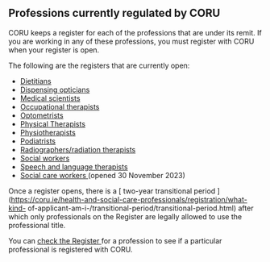 ##  Professions currently regulated by CORU

CORU keeps a register for each of the professions that are under its remit. If
you are working in any of these professions, you must register with CORU when
your register is open.

The following are the registers that are currently open:

  * [ Dietitians ](https://coru.ie/about-us/registration-boards/dietitians-registration-board/about-the-dietitians-registration-board/about-the-dietitians-registration-board.html)
  * [ Dispensing opticians ](https://coru.ie/about-us/registration-boards/optical-registration-board/about-the-optical-registration-board/optical-registration-board.html)
  * [ Medical scientists ](https://coru.ie/about-us/registration-boards/medical-scientists-registration-board/about-the-medical-scientists-registration-board/about-the-medical-scientists-registration-board.html)
  * [ Occupational therapists ](https://coru.ie/about-us/registration-boards/occupational-therapists-registration-board/about-the-occupational-therapists-registration-board/occupational-therapists-registration-board.html)
  * [ Optometrists ](https://coru.ie/about-us/registration-boards/optical-registration-board/about-the-optical-registration-board/optical-registration-board.html)
  * [ Physical Therapists ](https://coru.ie/about-us/registration-boards/physiotherapists-registration-board/about-the-physiotherapists-registration-board/physiotherapists-registration-board.html)
  * [ Physiotherapists ](https://coru.ie/about-us/registration-boards/physiotherapists-registration-board/about-the-physiotherapists-registration-board/physiotherapists-registration-board.html)
  * [ Podiatrists ](https://coru.ie/about-us/registration-boards/podiatrists-registration-board/about-the-podiatrists-registration-board/)
  * [ Radiographers/radiation therapists ](https://coru.ie/about-us/registration-boards/radiographers-registration-board/about-the-radiographers-registration-board/about-the-radiographers-registration-board.html)
  * [ Social workers ](https://coru.ie/about-us/registration-boards/social-workers-registration-board/about-the-social-workers-registration-board/about-the-social-workers-registration-board.html)
  * [ Speech and language therapists ](https://coru.ie/about-us/registration-boards/speech-and-language-therapists-registration-board/about-the-speech-and-language-therapists-board/about-the-speech-and-language-therapists-registration-board.html)
  * [ Social care workers ](https://www.coru.ie/social-care-workers/an%20introduction%20to%20social%20care%20work/registering-with-coru-as-a-social-care-worker/) (opened 30 November 2023) 

Once a register opens, there is a [ two-year transitional period
](https://coru.ie/health-and-social-care-professionals/registration/what-kind-
of-applicant-am-i-/transitional-period/transitional-period.html) after which
only professionals on the Register are legally allowed to use the professional
title.

You can [ check the Register ](https://www.coru.ie/check-the-register/) for a
profession to see if a particular professional is registered with CORU.
